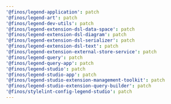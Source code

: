 ```yaml
---
'@finos/legend-application': patch
'@finos/legend-art': patch
'@finos/legend-dev-utils': patch
'@finos/legend-extension-dsl-data-space': patch
'@finos/legend-extension-dsl-diagram': patch
'@finos/legend-extension-dsl-serializer': patch
'@finos/legend-extension-dsl-text': patch
'@finos/legend-extension-external-store-service': patch
'@finos/legend-query': patch
'@finos/legend-query-app': patch
'@finos/legend-studio': patch
'@finos/legend-studio-app': patch
'@finos/legend-studio-extension-management-toolkit': patch
'@finos/legend-studio-extension-query-builder': patch
'@finos/stylelint-config-legend-studio': patch
---
```

